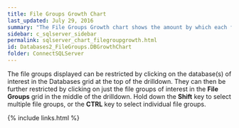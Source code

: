 ```yaml
---
title: File Groups Growth Chart
last_updated: July 29, 2016
summary: "The File Groups Growth chart shows the amount by which each file group is growing over time."
sidebar: c_sqlserver_sidebar
permalink: sqlserver_chart_filegroupgrowth.html
id: Databases2_FileGroups.DBGrowthChart
folder: ConnectSQLServer
---
```




The file groups displayed can be restricted by clicking on the database(s) of interest in the Databases grid at the top of the drilldown. They can then be further restricted by clicking on just the file groups of interest in the **File Groups** grid in the middle of the drilldown. Hold down the **Shift** key to select multiple file groups, or the **CTRL** key to select individual file groups.



{% include links.html %}

